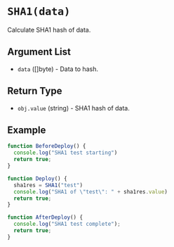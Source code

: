 # `SHA1(data)`

Calculate SHA1 hash of data.

## Argument List

 * `data` ([]byte) - Data to hash.

## Return Type

 * `obj.value` (string) - SHA1 hash of data.

## Example

```js
function BeforeDeploy() {
  console.log("SHA1 test starting")
  return true;
}

function Deploy() {
  sha1res = SHA1("test")
  console.log("SHA1 of \"test\": " + sha1res.value)
  return true;
}

function AfterDeploy() {
  console.log("SHA1 test complete");
  return true;
}
```

